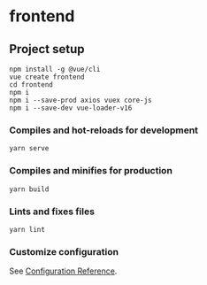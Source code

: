 # frontend

## Project setup
```
npm install -g @vue/cli
vue create frontend
cd frontend
npm i
npm i --save-prod axios vuex core-js
npm i --save-dev vue-loader-v16
```

### Compiles and hot-reloads for development
```
yarn serve
```

### Compiles and minifies for production
```
yarn build
```

### Lints and fixes files
```
yarn lint
```

### Customize configuration
See [Configuration Reference](https://cli.vuejs.org/config/).
